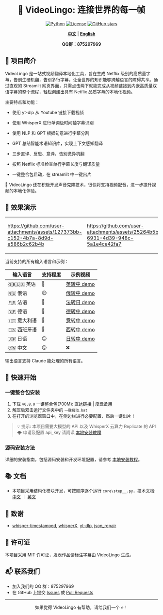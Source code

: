 <div align="center">

# 🌉 VideoLingo: 连接世界的每一帧
<p align="center">
  <a href="https://www.python.org" target="_blank"><img src="https://img.shields.io/badge/Python-3.10-blue.svg" alt="Python"></a>
  <a href="https://github.com/Huanshere/VideoLingo/blob/main/LICENSE" target="_blank"><img src="https://img.shields.io/github/license/Huanshere/VideoLingo.svg" alt="License"></a>
  <a href="https://github.com/Huanshere/VideoLingo/stargazers" target="_blank"><img src="https://img.shields.io/github/stars/Huanshere/VideoLingo.svg" alt="GitHub stars"></a>
</p>

[**中文**](README.md) | [**English**](README.en.md)

**QQ群：875297969**

</div>

## 🌟 项目简介

VideoLingo 是一站式视频翻译本地化工具，旨在生成 Netflix 级别的高质量字幕，告别生硬机翻，告别多行字幕，让全世界的知识能够跨越语言的障碍共享。通过直观的 Streamlit 网页界面，只需点击两下就能完成从视频链接到内嵌高质量双语字幕的整个流程，轻松创建出具有 Netflix 品质字幕的本地化视频。

主要特点和功能：
- 使用 yt-dlp 从 Youtube 链接下载视频

- 使用 WhisperX 进行单词级时间轴字幕识别
- 使用 NLP 和 GPT 根据句意进行字幕分割
- GPT 总结智能术语知识库，实现上下文感知翻译
- 三步直译、反思、意译，告别诡异机翻
- 按照 Netflix 标准检查单行字幕长度与翻译质量
- 一键整合包启动，在 streamlit 中一键出片

🚧 VideoLingo 还在积极开发声音克隆技术，很快将支持视频配音，进一步提升视频的本地化体验。

## 🎥 效果演示

<table>
<tr>
<td width="50%">

https://github.com/user-attachments/assets/127373bb-c152-4b7a-8d9d-e586b2c62b4b

</td>
<td width="50%">

https://github.com/user-attachments/assets/25264b5b-6931-4d39-948c-5a1e4ce42fa7

</td>
</tr>
</table>

当前支持的所有输入语言和示例：

| 输入语言 | 支持程度 | 示例视频 |
|---------|---------|---------|
| 🇬🇧🇺🇸 英语 | 🤩 | [英转中 demo](https://github.com/user-attachments/assets/127373bb-c152-4b7a-8d9d-e586b2c62b4b) |
| 🇷🇺 俄语 | 😊 | [俄转中 demo](https://github.com/user-attachments/assets/25264b5b-6931-4d39-948c-5a1e4ce42fa7) |
| 🇫🇷 法语 | 🤩 | [法转日 demo](https://github.com/user-attachments/assets/3ce068c7-9854-4c72-ae77-f2484c7c6630) |
| 🇩🇪 德语 | 🤩 | [德转中 demo](https://github.com/user-attachments/assets/07cb9d21-069e-4725-871d-c4d9701287a3) |
| 🇮🇹 意大利语 | 🤩 | [意转中 demo](https://github.com/user-attachments/assets/f1f893eb-dad3-4460-aaf6-10cac999195e) |
| 🇪🇸 西班牙语 | 🤩 | [西转中 demo](https://github.com/user-attachments/assets/c1d28f1c-83d2-4f13-a1a1-859bd6cc3553) |
| 🇯🇵 日语 | 😐 | [日转中 demo](https://github.com/user-attachments/assets/856c3398-2da3-4e25-9c36-27ca2d1f68c2) |
| 🇨🇳 中文 | 😖 | ❌ |

输出语言支持 Claude 能处理的所有语言。

## 🚀 快速开始

### 一键整合包安装

1. 下载 `v0.8.0` 一键整合包(700M): [直达链接](https://vip.123pan.cn/1817874751/8050534) | [度盘备用](https://pan.baidu.com/s/1H_3PthZ3R3NsjS0vrymimg?pwd=ra64)
2. 解压后双击运行文件夹中的 `一键启动.bat`
3. 在打开的浏览器窗口中，在侧边栏进行必要配置，然后一键出片！

> 💡 提示: 本项目需要大模型的 API 以及 WhisperX 云算力 Replicate 的 API 🌩️ 申请及配置 api_key 请阅读 [本地安装教程](./docs/install_locally_zh.md)

### 源码安装方法

详细的安装指南，包括源码安装和开发环境配置，请参考 [本地安装教程](./docs/install_locally_zh.md)。

## 📚 文档

- 本项目采用结构化模块开发，可按顺序逐个运行 `core\step__.py`，技术文档: [中文](./docs/README_guide_zh.md) ｜ [英文](./docs/README_guide_en.md)

## 🙏 致谢

- [whisper-timestamped](https://github.com/linto-ai/whisper-timestamped), [whisperX](https://github.com/m-bain/whisperX), [yt-dlp](https://github.com/yt-dlp/yt-dlp), [json_repair](https://github.com/mangiucugna/json_repair)

## 📄 许可证

本项目采用 MIT 许可证，发表作品请标注字幕由 VideoLingo 生成。

## 📬 联系我们

- 加入我们的 QQ 群：875297969
- 在 GitHub 上提交 [Issues](https://github.com/Huanshere/VideoLingo/issues) 或 [Pull Requests](https://github.com/Huanshere/VideoLingo/pulls)

---

<p align="center">如果觉得 VideoLingo 有帮助，请给我们一个 ⭐️！</p>
